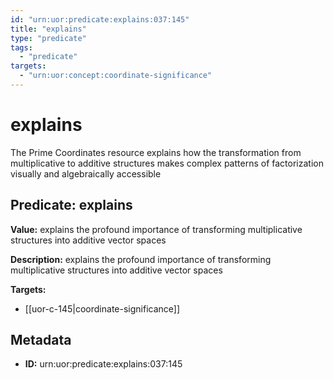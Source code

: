 ```yaml
---
id: "urn:uor:predicate:explains:037:145"
title: "explains"
type: "predicate"
tags:
  - "predicate"
targets:
  - "urn:uor:concept:coordinate-significance"
---
```


# explains

The Prime Coordinates resource explains how the transformation from multiplicative to additive structures makes complex patterns of factorization visually and algebraically accessible

## Predicate: explains

**Value:** explains the profound importance of transforming multiplicative structures into additive vector spaces

**Description:** explains the profound importance of transforming multiplicative structures into additive vector spaces

**Targets:**

- [[uor-c-145|coordinate-significance]]

## Metadata

- **ID:** urn:uor:predicate:explains:037:145
